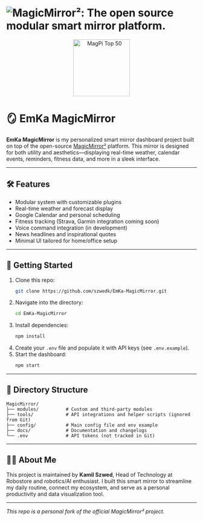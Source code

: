# ![MagicMirror²: The open source modular smart mirror platform.](.github/header.png)

<p style="text-align: center">
  <a href="https://forum.magicmirror.builders/topic/728/magicmirror-is-voted-number-1-in-the-magpi-top-50"><img src="https://magicmirror.builders/img/magpi-best-watermark-custom.png" width="150" alt="MagPi Top 50"></a>
</p>

# 🪞 EmKa MagicMirror

**EmKa MagicMirror** is my personalized smart mirror dashboard project built on top of the open-source [MagicMirror²](https://magicmirror.builders) platform. This mirror is designed for both utility and aesthetics—displaying real-time weather, calendar events, reminders, fitness data, and more in a sleek interface.

---

## 🛠️ Features

- Modular system with customizable plugins
- Real-time weather and forecast display
- Google Calendar and personal scheduling
- Fitness tracking (Strava, Garmin integration coming soon)
- Voice command integration (in development)
- News headlines and inspirational quotes
- Minimal UI tailored for home/office setup

---

## 🚀 Getting Started

1. Clone this repo:
   ```bash
   git clone https://github.com/szwedk/EmKa-MagicMirror.git
   ```
2. Navigate into the directory:
   ```bash
   cd EmKa-MagicMirror
   ```
3. Install dependencies:
   ```bash
   npm install
   ```
4. Create your `.env` file and populate it with API keys (see `.env.example`).
5. Start the dashboard:
   ```bash
   npm start
   ```

---

## 📁 Directory Structure

```
MagicMirror/
├── modules/          # Custom and third-party modules
├── tools/            # API integrations and helper scripts (ignored from Git)
├── config/           # Main config file and env example
├── docs/             # Documentation and changelogs
└── .env              # API tokens (not tracked in Git)
```

---

## 🙋‍♂️ About Me

This project is maintained by **Kamil Szwed**, Head of Technology at Robostore and robotics/AI enthusiast. I built this smart mirror to streamline my daily routine, connect my ecosystem, and serve as a personal productivity and data visualization tool.

---

_This repo is a personal fork of the official MagicMirror² project._
